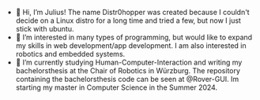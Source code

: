 - 👋 Hi, I’m Julius! The name Distr0hopper was created because I couldn't decide on a Linux distro for a long time and tried a few, but now I just stick with ubuntu.
- 👀 I’m interested in many types of programming, but would like to expand my skills in web development/app development. I am also interested in robotics and embedded systems.
- 🌱 I’m currently studying Human-Computer-Interaction and writing my bachelorsthesis at the Chair of Robotics in Würzburg. The repository containing the bachelorsthesis code can be seen at @Rover-GUI. Im starting my master in Computer Science in the Summer 2024.

<!---
- 💞️ I’m looking to collaborate on backend programming with JDBC and MySQL.
Distr0hopper/Distr0hopper is a ✨ special ✨ repository because its `README.md` (this file) appears on your GitHub profile.
You can click the Preview link to take a look at your changes.
--->
